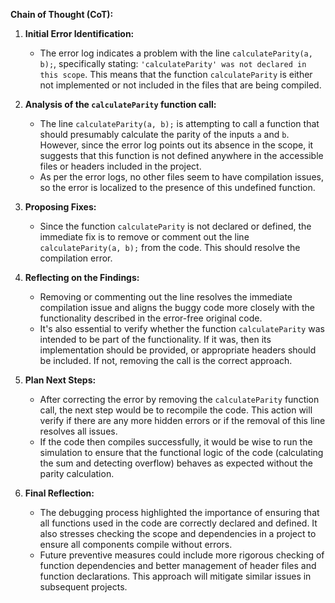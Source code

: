 **Chain of Thought (CoT):**

1. **Initial Error Identification:**
   - The error log indicates a problem with the line `calculateParity(a, b);`, specifically stating: `'calculateParity' was not declared in this scope`. This means that the function `calculateParity` is either not implemented or not included in the files that are being compiled.

2. **Analysis of the `calculateParity` function call:**
   - The line `calculateParity(a, b);` is attempting to call a function that should presumably calculate the parity of the inputs `a` and `b`. However, since the error log points out its absence in the scope, it suggests that this function is not defined anywhere in the accessible files or headers included in the project.
   - As per the error logs, no other files seem to have compilation issues, so the error is localized to the presence of this undefined function.

3. **Proposing Fixes:**
   - Since the function `calculateParity` is not declared or defined, the immediate fix is to remove or comment out the line `calculateParity(a, b);` from the code. This should resolve the compilation error.

4. **Reflecting on the Findings:**
   - Removing or commenting out the line resolves the immediate compilation issue and aligns the buggy code more closely with the functionality described in the error-free original code.
   - It's also essential to verify whether the function `calculateParity` was intended to be part of the functionality. If it was, then its implementation should be provided, or appropriate headers should be included. If not, removing the call is the correct approach.

5. **Plan Next Steps:**
   - After correcting the error by removing the `calculateParity` function call, the next step would be to recompile the code. This action will verify if there are any more hidden errors or if the removal of this line resolves all issues.
   - If the code then compiles successfully, it would be wise to run the simulation to ensure that the functional logic of the code (calculating the sum and detecting overflow) behaves as expected without the parity calculation.

6. **Final Reflection:**
   - The debugging process highlighted the importance of ensuring that all functions used in the code are correctly declared and defined. It also stresses checking the scope and dependencies in a project to ensure all components compile without errors.
   - Future preventive measures could include more rigorous checking of function dependencies and better management of header files and function declarations. This approach will mitigate similar issues in subsequent projects.